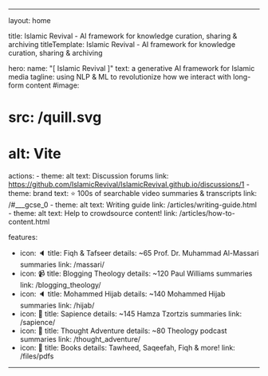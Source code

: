 ***

layout: home

title: Islamic Revival - AI framework for knowledge curation, sharing & archiving
titleTemplate: Islamic Revival - AI framework for knowledge curation, sharing & archiving

hero:
name: "\[ Islamic Revival ]"
text: a generative AI framework for Islamic media
tagline: using NLP & ML to revolutionize how we interact with long-form content
\#image:

# src: /quill.svg

# alt: Vite

actions:
\- theme: alt
text: Discussion forums
link: https://github.com/IslamicRevival/IslamicRevival.github.io/discussions/1
\- theme: brand
text: ⭐ 100s of searchable video summaries & transcripts
link: /#\_\_\_gcse\_0
\- theme: alt
text: Writing guide
link: /articles/writing-guide.html
\- theme: alt
text: Help to crowdsource content!
link: /articles/how-to-content.html

features:

*   icon: 🔈
    title: Fiqh & Tafseer
    details: ~65 Prof. Dr. Muhammad Al-Massari summaries
    link: /massari/
*   icon: 📹
    title: Blogging Theology
    details: ~120 Paul Williams summaries
    link:  /blogging\_theology/
*   icon: 🔈
    title: Mohammed Hijab
    details: ~140 Mohammed Hijab summaries
    link: /hijab/
*   icon: 🙌
    title: Sapience
    details: ~145 Hamza Tzortzis summaries
    link: /sapience/
*   icon: 🙌
    title: Thought Adventure
    details: ~80 Theology podcast summaries
    link: /thought\_adventure/
*   icon: 📕
    title: Books
    details: Tawheed, Saqeefah, Fiqh & more!
    link: /files/pdfs

***

<script setup>
import { withBase } from 'vitepress'
</script>

<style>
.item {
  max-width: 20%;
}
.VPHero {
  margin: auto;
  align-content: center;
  float: right;
  width: 90%;
}

.actions {
  margin: auto;
  width: 95%;
  align-content: center;
  float: right;
}

.comments-container {
  margin: auto;
  width: 80%;
  align-content: center;
  float: center;
}

.gstl_50 {
  color: black;
  color-scheme: dark;
}

.gsc-control-cse {
background-color: #545454 !important;
border-radius: 10px !important;
border-color: #545454 !important;
}

</style>
